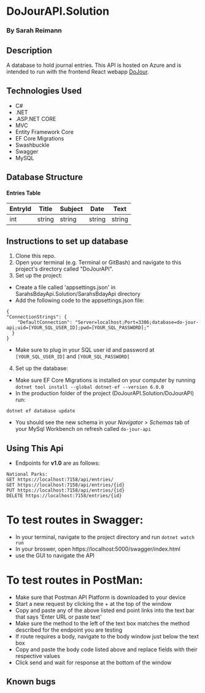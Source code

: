 # DoJourAPI.Solution

### By Sarah Reimann 

## Description

A database to hold journal entries. This API is hosted on Azure and is intended to run with the frontend React webapp [DoJour](https://github.com/reimannsarah/DoJour).

## Technologies Used

* C#
* .NET
* .ASP.NET CORE
* MVC
* Entity Framework Core
* EF Core Migrations
* Swashbuckle
* Swagger
* MySQL

## Database Structure

#### Entries Table

| EntryId | Title  | Subject |  Date  |  Text  |
|---------|--------|---------|--------|--------|
|   int   | string | string  | string | string |



## Instructions to set up database
1. Clone this repo.
2. Open your terminal (e.g. Terminal or GitBash) and navigate to this project's directory called "DoJourAPI".
3. Set up the project:
  * Create a file called 'appsettings.json' in SarahsBdayApi.Solution/SarahsBdayApi directory
  * Add the following code to the appsettings.json file:
  ```
  {
  "ConnectionStrings": {
      "DefaultConnection": "Server=localhost;Port=3306;database=do-jour-api;uid=[YOUR_SQL_USER_ID];pwd=[YOUR_SQL_PASSWORD];"
    }
  }
  ```
  * Make sure to plug in your SQL user id and password at ```[YOUR_SQL_USER_ID]``` and ```[YOUR_SQL_PASSWORD]```
4. Set up the database:
  * Make sure EF Core Migrations is installed on your computer by running ```dotnet tool install --global dotnet-ef --version 6.0.0```
  * In the production folder of the project (DoJourAPI.Solution/DoJourAPI) run:
  ```
  dotnet ef database update
  ```
  * You should see the new schema in your _Navigator > Schemas_ tab of your MySql Workbench on refresh called ```do-jour-api```


## Using This Api

* Endpoints for **v1.0** are as follows:

```
National Parks:
GET https://localhost:7158/api/entries/
GET https://localhost:7158/api/entries/{id}
PUT https://localhost:7158/api/entries/{id}
DELETE https://localhost:7158/entries/{id}

```
# To test routes in Swagger: 

* In your terminal, navigate to the project directory and run ```dotnet watch run``` 
* In your broswer, open https://localhost:5000/swagger/index.html
* use the GUI to navigate the API

# To test routes in PostMan:

* Make sure that Postman API Platform is downloaded to your device
* Start a new request by clicking the + at the top of the window
* Copy and paste any of the above listed end point links into the text bar that says 'Enter URL or paste text'
* Make sure the method to the left of the text box matches the method described for the endpoint you are testing
* If route requires a body, navigate to the body window just below the text box
* Copy and paste the body code listed above and replace fields with their respective values
* Click send and wait for response at the bottom of the window

## Known bugs
